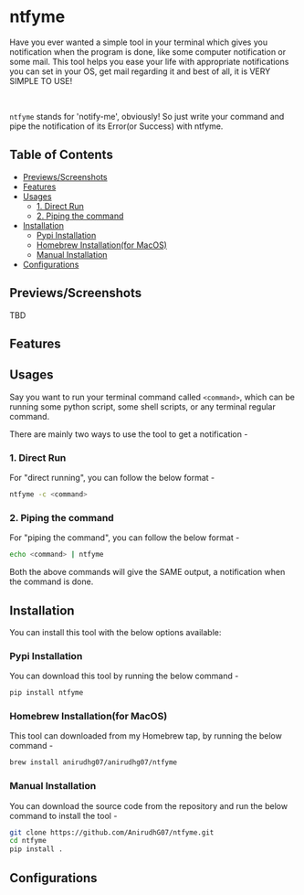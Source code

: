 # ntfyme

Have you ever wanted a simple tool in your terminal which gives you notification when the program is done, like some computer notification or some mail.
This tool helps you ease your life with appropriate notifications you can set in your OS, get mail regarding it and best of all, it is VERY SIMPLE TO USE!

<br>

`ntfyme` stands for 'notify-me', obviously! So just write your command and pipe the notification of its Error(or Success) with ntfyme.

## Table of Contents

- [Previews/Screenshots](#previewsscreenshots)
- [Features](#features)
- [Usages](#usages)
  - [1. Direct Run](#1-direct-run)
  - [2. Piping the command](#2-piping-the-command)
- [Installation](#installation)
  - [Pypi Installation](#pypi-installation)
  - [Homebrew Installation(for MacOS)](#homebrew-installationfor-macos)
  - [Manual Installation](#manual-installation)
- [Configurations](#configurations)

## Previews/Screenshots

TBD

## Features

## Usages

Say you want to run your terminal command called `<command>`, which can be running some python script, some shell scripts, or any terminal regular command.

There are mainly two ways to use the tool to get a notification -

### 1. Direct Run

For "direct running", you can follow the below format -

```bash
ntfyme -c <command>
```

### 2. Piping the command

For "piping the command", you can follow the below format -

```bash
echo <command> | ntfyme
```

Both the above commands will give the SAME output, a notification when the command is done.

## Installation

You can install this tool with the below options available:

### Pypi Installation

You can download this tool by running the below command -

```bash
pip install ntfyme
```

### Homebrew Installation(for MacOS)

This tool can downloaded from my Homebrew tap, by running the below command -

```bash
brew install anirudhg07/anirudhg07/ntfyme
```

### Manual Installation

You can download the source code from the repository and run the below command to install the tool -

```bash
git clone https://github.com/AnirudhG07/ntfyme.git
cd ntfyme
pip install .
```

## Configurations
